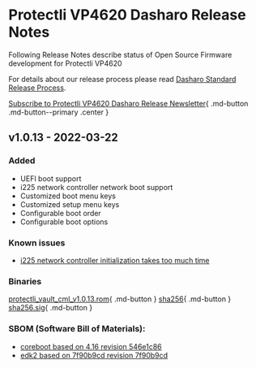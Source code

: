 # Protectli VP4620 Dasharo Release Notes

Following Release Notes describe status of Open Source Firmware development for
Protectli VP4620

For details about our release process please read
[Dasharo Standard Release Process](../../dev-proc/standard-release-process.md).

[Subscribe to Protectli VP4620 Dasharo Release Newsletter](https://newsletter.3mdeb.com/subscription/n2EpSxtqL){ .md-button .md-button--primary .center }

## v1.0.13 - 2022-03-22
### Added
  
- UEFI boot support
- i225 network controller network boot support
- Customized boot menu keys
- Customized setup menu keys
- Configurable boot order
- Configurable boot options

### Known issues

- [i225 network controller initialization takes too much time](https://github.com/Dasharo/dasharo-issues/issues/65)


### Binaries

[protectli_vault_cml_v1.0.13.rom](https://3mdeb.com/open-source-firmware/Dasharo/protectli_vault_cml/protectli_vault_cml_v1.0.13.rom){ .md-button }
[sha256](https://3mdeb.com/open-source-firmware/Dasharo/protectli_vault_cml/protectli_vault_cml_v1.0.13.rom.sha256){ .md-button }
[sha256.sig](https://3mdeb.com/open-source-firmware/Dasharo/protectli_vault_cml/protectli_vault_cml_v1.0.13.rom.sha256.sig){ .md-button }


### SBOM (Software Bill of Materials):

- [coreboot based on 4.16 revision 546e1c86](https://github.com/Dasharo/coreboot/tree/546e1c86)
- [edk2 based on 7f90b9cd revision 7f90b9cd](https://github.com/Dasharo/edk2/tree/7f90b9cd)
